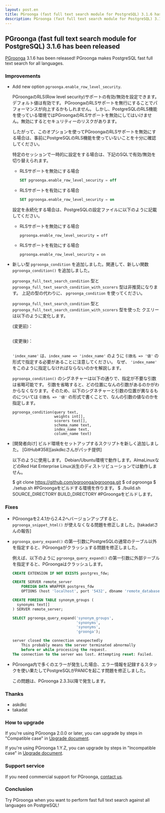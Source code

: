 ```yaml
---
layout: post.en
title: PGroonga (fast full text search module for PostgreSQL) 3.1.6 has been released
description: PGroonga (fast full text search module for PostgreSQL) 3.1.6 has been released!
---
```


## PGroonga (fast full text search module for PostgreSQL) 3.1.6 has been released

[PGroonga](https://pgroonga.github.io/) 3.1.6 has been released! PGroonga makes PostgreSQL fast full text search for all languages.

### Improvements

  * Add new option `pgroonga.enable_row_level_security`.

    PGroongaのRLS(Row level security)サポートの有効/無効を設定できます。デフォルト値は有効です。
    PGroongaのRLSサポートを無行にすることでパフォーマンスが向上するかもしれません。
    しかし、PostgreSQLのRLS機能を使っている環境ではPGroongaのRLSサポートを無効にしてはいけません。無効にするとセキュリティーのリスクがあります。

    したがって、このオプションを使ってPGroongaのRLSサポートを無効にする場合は、事前にPostgreSQLのRLS機能を使っていないことを十分に確認してください。

    特定のセッションで一時的に設定をする場合は、下記のSQLで有効/無効を切り替えられます。

    * RLSサポートを無効にする場合

      ```sql
      SET pgroonga.enable_row_level_security = off
      ```
    * RLSサポートを有効にする場合

      ```sql
      SET pgroonga.enable_row_level_security = on
      ```
    設定を永続化する場合は、PostgreSQLの設定ファイルに以下のように記載してください。

    * RLSサポートを無効にする場合

      ```
      pgroonga.enable_row_level_security = off
      ```
    * RLSサポートを有効にする場合

      ```
      pgroonga.enable_row_level_security = on
      ```

  * 新しい型 `pgroonga_condition` を追加しました。関連して、新しい関数 `pgroonga_condition()` を追加しました。

    `pgroonga_full_text_search_condition` 型と `pgroonga_full_text_search_condition_with_scorers` 型は非推奨になります。
    上記の型の代わりに、 `pgroonga_condition` を使ってください。

    `pgroonga_full_text_search_condition` 型と `pgroonga_full_text_search_condition_with_scorers` 型を使った
    クエリーは以下のように変化します。

    (変更前)：

    ```sql

    ```

    (変更後)：

    ```sql

    ```

    `'index_name'` は、`index_name => 'index_name'` のように `引数名 => '値'` の形式で指定する必要があることに注意してください。
    なぜ、 `'index_name'` をこのように指定しなければならないのかを解説します。

    `pgroonga_condition()` のシグネチャーは以下の通りで、指定が不要な引数は省略可能です。
    引数を省略すると、どの位置になんの引数があるのかがわからなくなります。そのため、以下のシグネチャーと引数の位置が異なるものについては
    `引数名 => '値'` の形式で書くことで、なんの引数の値なのかを指定します。

      ```
      pgroonga_condition(query text,
                         weights int[],
                         scorers text[],
                         schema_name text,
                         index_name text,
                         column_name text)
      ```

  * [開発者向け] ビルド環境をセットアップするスクリプトを新しく追加しました。 [GitHub#358][askdkcさんがパッチ提供]

    以下のように使用します。
    Debian/Ubuntu環境で動作します。AlmaLinuxなどのRed Hat Enterprise Linux派生のディストリビューションでは動作しません。

    $ git clone https://github.com/pgroonga/pgroonga.git
    $ cd pgroonga
    $ ./setup.sh #PGroongaをビルドする環境を作ります。
    $ ./build.sh SOURCE_DIRECTORY BUILD_DIRECTORY #PGroongaをビルドします。

### Fixes

  * PGroongaを2.4.1から2.4.2へバージョンアップすると、 `pgroonga_snippet_html()` が使えなくなる問題を修正しました。[takadatさんの報告]

  * `pgroonga_query_expand()` の第一引数にPostgreSQLの通常のテーブル以外を指定すると、PGroongaがクラッシュする問題を修正しました。

    例えば、以下のように `pgroonga_query_expand()` の第一引数に外部テーブルを指定すると、PGroongaはクラッシュします。

    ```sql
    CREATE EXTENSION IF NOT EXISTS postgres_fdw;

    CREATE SERVER remote_server
        FOREIGN DATA WRAPPER postgres_fdw
        OPTIONS (host 'localhost', port '5432', dbname 'remote_database');

    CREATE FOREIGN TABLE synonym_groups (
      synonyms text[]
    ) SERVER remote_server;

    SELECT pgroonga_query_expand('synonym_groups',
                                 'synonyms',
                                 'synonyms',
                                 'groonga');

    server closed the connection unexpectedly
    	This probably means the server terminated abnormally
    	before or while processing the request.
    The connection to the server was lost. Attempting reset: Failed.
    ```

  * PGroonga内で多くのエラーが発生した場合、エラー情報を記録するスタックを使い果たしてPostgreSQLがPANICを起こす問題を修正しました。

    この問題は、PGroonga 2.3.3以降で発生します。

### Thanks

  * askdkc
  * takadat

### How to upgrade

If you're using PGroonga 2.0.0 or later, you can upgrade by steps in "Compatible case" in [Upgrade document](https://pgroonga.github.io/upgrade/#compatible-case).

If you're using PGroonga 1.Y.Z, you can upgrade by steps in "Incompatible case" in [Upgrade document](https://pgroonga.github.io/upgrade/#incompatible-case).

### Support service

If you need commercial support for PGroonga, [contact us](mailto:info@clear-code.com).

### Conclusion

Try PGroonga when you want to perform fast full text search against all languages on PostgreSQL!
